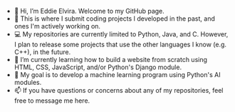 - 👋 Hi, I’m Eddie Elvira. Welcome to my GitHub page.
- 👀 This is where I submit coding projects I developed in the past, and ones I'm actively working on.
- :computer: My repositories are currently limited to Python, Java, and C. However, I plan to release some projects that use the other languages I know (e.g. C++), in the future.
- 🌱 I’m currently learning how to build a website from scratch using HTML, CSS, JavaScript, and/or Python's Django module.
- 💞️ My goal is to develop a machine learning program using Python's AI modules.
- 📫 If you have questions or concerns about any of my repositories, feel free to message me here.

<!--
**eelviral/eelviral** is a ✨ _special_ ✨ repository because its `README.md` (this file) appears on your GitHub profile.

Here are some ideas to get you started:

- 🔭 I’m currently working on ...
- 🌱 I’m currently learning ...
- 👯 I’m looking to collaborate on ...
- 🤔 I’m looking for help with ...
- 💬 Ask me about ...
- 📫 How to reach me: ...
- 😄 Pronouns: ...
- ⚡ Fun fact: ...
-->
